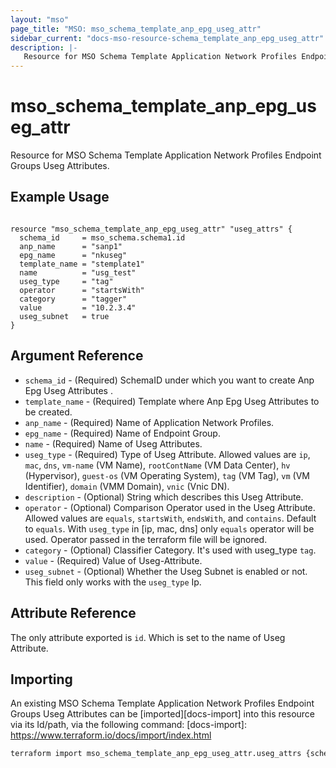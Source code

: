```yaml
---
layout: "mso"
page_title: "MSO: mso_schema_template_anp_epg_useg_attr"
sidebar_current: "docs-mso-resource-schema_template_anp_epg_useg_attr"
description: |-
   Resource for MSO Schema Template Application Network Profiles Endpoint Groups Useg Attributes.
---
```


# mso_schema_template_anp_epg_useg_attr #

Resource for MSO Schema Template Application Network Profiles Endpoint Groups Useg Attributes.

## Example Usage ##

```hcl

resource "mso_schema_template_anp_epg_useg_attr" "useg_attrs" {
  schema_id     = mso_schema.schema1.id
  anp_name      = "sanp1"
  epg_name      = "nkuseg"
  template_name = "stemplate1"
  name          = "usg_test"
  useg_type     = "tag"
  operator      = "startsWith"
  category      = "tagger"
  value         = "10.2.3.4"
  useg_subnet   = true
}

```

## Argument Reference ##

* `schema_id` - (Required) SchemaID under which you want to create Anp Epg Useg Attributes .
* `template_name` - (Required) Template where Anp Epg Useg Attributes to be created.
* `anp_name` - (Required) Name of Application Network Profiles.
* `epg_name` - (Required) Name of Endpoint Group.
* `name` - (Required) Name of Useg Attributes.
* `useg_type` - (Required) Type of Useg Attribute. Allowed values are `ip`, `mac`, `dns`, `vm-name` (VM Name), `rootContName` (VM Data Center), `hv` (Hypervisor), `guest-os` (VM Operating System), `tag` (VM Tag), `vm` (VM Identifier), `domain` (VMM Domain), `vnic` (Vnic DN).
* `description` - (Optional) String which describes this Useg Attribute.
* `operator` - (Optional) Comparison Operator used in the Useg Attribute. Allowed values are `equals`, `startsWith`, `endsWith`, and `contains`. Default to `equals`. With `useg_type` in [ip, mac, dns] only `equals` operator will be used. Operator passed in the terraform file will be ignored.
* `category` - (Optional) Classifier Category. It's used with useg_type `tag`.
* `value` - (Required) Value of Useg-Attribute.
* `useg_subnet` - (Optional) Whether the Useg Subnet is enabled or not. This field only works with the `useg_type` Ip.

## Attribute Reference ##

The only attribute exported is `id`. Which is set to the name of Useg Attribute.

## Importing ##

An existing MSO Schema Template Application Network Profiles Endpoint Groups Useg Attributes can be [imported][docs-import] into this resource via its Id/path, via the following command: [docs-import]: <https://www.terraform.io/docs/import/index.html>

```bash
terraform import mso_schema_template_anp_epg_useg_attr.useg_attrs {schema_id}/template/{template_name}/anp/{anp_name}/epg/{epg_name}/useg/{name}
```

